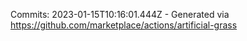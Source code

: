 Commits: 2023-01-15T10:16:01.444Z - Generated via https://github.com/marketplace/actions/artificial-grass
<br>
